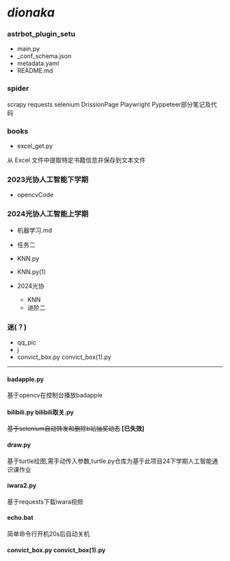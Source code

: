 # *dionaka*

### astrbot_plugin_setu

  - [main.py](astrbot_plugin_setu/main.py)
  - [_conf_schema.json](astrbot_plugin_setu/_conf_schema.json)
  - [metadata.yaml](astrbot_plugin_setu/metadata.yaml)
  - [README.md](astrbot_plugin_setu/README.md)

### spider

  scrapy requests selenium DrissionPage Playwright Pyppeteer部分笔记及代码

### books
  - [excel_get.py](books/excel_get.py)

  从 Excel 文件中提取特定书籍信息并保存到文本文件

### 2023光协人工智能下学期

  - [opencvCode](opencvCode)

### 2024光协人工智能上学期
  - [机器学习.md](机器学习.md)
  - [任务二](new.py)
  - [KNN.py](KNN.py)
  - [KNN.py(1)](KNN.py(1))
  - [2024光协](2024光协)
    
    - [KNN](2024光协/KNN)
    - [进阶二](2024光协/进阶二)

### 迷(？)
  - [qq_pic](qq_pic)
  - [j](j)
  - [convict_box.py](convict_box.py) [convict_box(1).py](convict_box(1).py)

---

<style>
  a {
    text-decoration: none
  }
</style>

#### [badapple.py](badapple.py) 

  基于opencv在控制台播放badapple

#### [bilibili.py](bilibili.py) [bilibili取关.py](bilibili取关.py)

  ~~基于selenium自动转发和删除b站抽奖动态~~ **[已失效]**

#### [draw.py](draw.py)

  基于turtle绘图,需手动传入参数,[turtle.py仓库](https://github.com/dionaka/py.turtle)为基于此项目24下学期人工智能通识课作业

#### [iwara2.py](iwara2.py)

  基于requests下载iwara视频
  
#### [echo.bat](echo.bat)

  简单命令行开机20s后自动关机

#### [convict_box.py](convict_box.py) [convict_box(1).py](convict_box(1).py)


 
